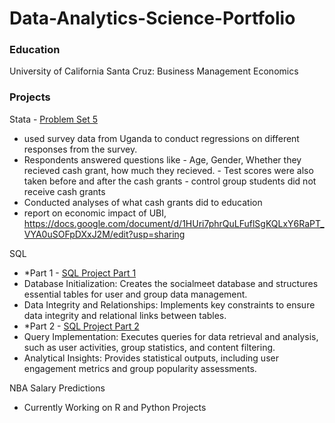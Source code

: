 # Data-Analytics-Science-Portfolio

### Education
University of California Santa Cruz: Business Management Economics


### Projects
Stata - [Problem Set 5](https://github.com/roh-avu/Data-Analytics-Portfolio/blob/main/problemset5.do)
- used survey data from Uganda to conduct regressions on different responses from the survey.
- Respondents answered questions like
      - Age, Gender, Whether they recieved cash grant, how much they recieved.
      - Test scores were also taken before and after the cash grants
      - control group students did not receive cash grants
- Conducted analyses of what cash grants did to education
- report on economic impact of UBI, https://docs.google.com/document/d/1HUri7phrQuLFuflSgKQLxY6RaPT_VYA0uSOFpDXxJ2M/edit?usp=sharing
  

SQL 
- *Part 1 - [SQL Project Part 1](https://github.com/roh-avu/Data-Analytics-Portfolio/blob/main/sql_projects/part1.sql)
- Database Initialization: Creates the socialmeet database and structures essential tables for user and group data management.
- Data Integrity and Relationships: Implements key constraints to ensure data integrity and relational links between tables.
- *Part 2 - [SQL Project Part 2](https://github.com/roh-avu/Data-Analytics-Portfolio/blob/main/sql_projects/rohanavuthu_project%20part2.sql)
- Query Implementation: Executes queries for data retrieval and analysis, such as user activities, group statistics, and content filtering.
- Analytical Insights: Provides statistical outputs, including user engagement metrics and group popularity assessments.


NBA Salary Predictions
- Currently Working on R and Python Projects 
